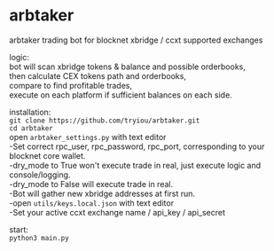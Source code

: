 # arbtaker  
arbtaker trading bot for blocknet xbridge / ccxt supported exchanges  

logic:  
bot will scan xbridge tokens & balance and possible orderbooks,    
then calculate CEX tokens path and orderbooks,  
compare to find profitable trades,  
execute on each platform if sufficient balances on each side.  

installation:  
`git clone https://github.com/tryiou/arbtaker.git`  
`cd arbtaker`  
open `arbtaker_settings.py` with text editor  
-Set correct rpc_user, rpc_password, rpc_port, corresponding to your blocknet core wallet.  
-dry_mode to True won't execute trade in real, just execute logic and console/logging.  
-dry_mode to False will execute trade in real.  
-Bot will gather new xbridge addresses at first run.  
-open `utils/keys.local.json` with text editor  
-Set your active ccxt exchange name / api_key / api_secret  

start:  
`python3 main.py  `
